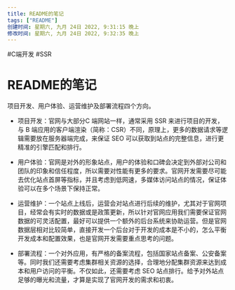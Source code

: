 ```yaml
---
title: README的笔记
tags: ["README"]
创建时间: 星期六, 九月 24日 2022, 9:31:15 晚上
修改时间: 星期六, 九月 24日 2022, 9:32:35 晚上
---
```

#C端开发 #SSR

# README的笔记


项目开发、用户体验、运营维护及部署流程四个方向。

- 项目开发：官网与大部分C 端网站一样，通常采用 SSR 来进行项目的开发，与 B 端应用的客户端渲染（简称：CSR）不同，原理上，更多的数据请求等逻辑需要放在服务器端完成，来保证 SEO 可以获取到站点的完整信息，进行更精准的引擎匹配和排行。

- 用户体验：官网是对外的形象站点，用户的体验和口碑会决定到外部对公司和团队的印象和信任程度，所以需要对性能有更多的要求。官网开发需要尽可能去优化站点首屏等指标，并且考虑到低网速，多媒体访问站点的情况，保证体验可以在多个场景下保持正常。

- 运营维护：一个站点上线后，运营会对站点进行后续的维护，尤其对于官网项目，经常会有实时的数据或是政策更新，所以针对官网应用我们需要保证官网数据的可灵活配置，最好可以提供一个额外的后台系统来协助运营。但是官网数据层相对比较简单，直接开发一个后台对于开发的成本是不小的，怎么平衡开发成本和配置效果，也是官网开发需要重点思考的问题。

- 部署流程：一个对外应用，有严格的备案流程，包括国家站点备案、公安备案等。同时我们还需要考虑集群相关资源的选择，合理地分配集群资源来达到成本和用户访问的平衡。不仅如此，还需要考虑 SEO 站点排行。给予对外站点足够的曝光和流量，才算是实现了官网开发的需求和初衷。